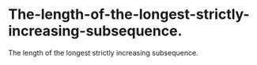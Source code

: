 # The-length-of-the-longest-strictly-increasing-subsequence.
The length of the longest strictly increasing subsequence.
